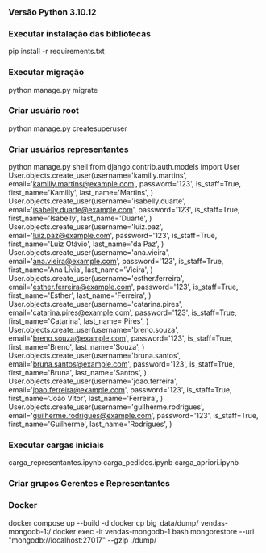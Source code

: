
### Versão Python 3.10.12

### Executar instalação das bibliotecas
pip install -r requirements.txt

### Executar migração
python manage.py migrate

### Criar usuário root
python manage.py createsuperuser

### Criar usuários representantes
python manage.py shell
  from django.contrib.auth.models import User
  User.objects.create_user(username='kamilly.martins', email='kamilly.martins@example.com', password='123', is_staff=True, first_name='Kamilly', last_name='Martins', )
  User.objects.create_user(username='isabelly.duarte', email='isabelly.duarte@example.com', password='123', is_staff=True, first_name='Isabelly', last_name='Duarte', )
  User.objects.create_user(username='luiz.paz', email='luiz.paz@example.com', password='123', is_staff=True, first_name='Luiz Otávio', last_name='da Paz', )
  User.objects.create_user(username='ana.vieira', email='ana.vieira@example.com', password='123', is_staff=True, first_name='Ana Lívia', last_name='Vieira', )
  User.objects.create_user(username='esther.ferreira', email='esther.ferreira@example.com', password='123', is_staff=True, first_name='Esther', last_name='Ferreira', )
  User.objects.create_user(username='catarina.pires', email='catarina.pires@example.com', password='123', is_staff=True, first_name='Catarina', last_name='Pires', )
  User.objects.create_user(username='breno.souza', email='breno.souza@example.com', password='123', is_staff=True, first_name='Breno', last_name='Souza', )
  User.objects.create_user(username='bruna.santos', email='bruna.santos@example.com', password='123', is_staff=True, first_name='Bruna', last_name='Santos', )
  User.objects.create_user(username='joao.ferreira', email='joao.ferreira@example.com', password='123', is_staff=True, first_name='João Vitor', last_name='Ferreira', )
  User.objects.create_user(username='guilherme.rodrigues', email='guilherme.rodrigues@example.com', password='123', is_staff=True, first_name='Guilherme', last_name='Rodrigues', )

### Executar cargas iniciais
carga_representantes.ipynb
carga_pedidos.ipynb
carga_apriori.ipynb

### Criar grupos Gerentes e Representantes

### Docker
docker compose up --build -d
docker cp big_data/dump/ vendas-mongodb-1:/
docker exec -it vendas-mongodb-1 bash
mongorestore --uri "mongodb://localhost:27017" --gzip ./dump/